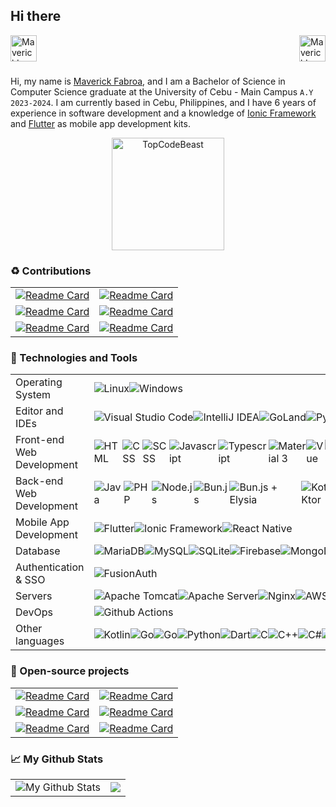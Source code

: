 ## Hi there

<div>
  <a href="https://facebook.com/mavyfaby">
    <img align="left" alt="Maverick's Facebook" width="42" src="https://media.giphy.com/media/GjkCs56IPk8pvh1ncs/giphy.gif" />
  </a>
</div>
<div>
  <a href="https://www.linkedin.com/in/mavyfaby/">
    <img align="right" alt="Maverick's LinkedIn" width="42" src="https://media.giphy.com/media/yDM1kJZthxFPoGDdmq/giphy.gif" />
  </a>
</div>

<br />
<br />
<br />

Hi, my name is [Maverick Fabroa](https://mavyfaby.me), and I am a Bachelor of Science in Computer Science graduate at the University of Cebu - Main Campus `A.Y 2023-2024`. I am currently based in Cebu, Philippines, and I have 6 years of experience in software development and a knowledge of [Ionic Framework](https://ionicframework.com/) and [Flutter](https://flutter.dev/) as mobile app development kits.


<p align="center"><img height="180em" src="https://github-profile-summary-cards.vercel.app/api/cards/profile-details?username=mavyfaby&theme=github_dark" alt="TopCodeBeast" align = "center"/></p>

### ♻️ Contributions

| | |
| - | - |
| [![Readme Card](https://github-readme-stats.vercel.app/api/pin/?username=material-components&repo=material-web&show_owner=true&theme=github_dark&hide_border=true)](https://github.com/material-components/material-web) | [![Readme Card](https://github-readme-stats.vercel.app/api/pin/?username=Links2004&repo=arduinoWebSockets&show_owner=true&theme=github_dark&hide_border=true)](https://github.com/Links2004/arduinoWebSockets) |
| [![Readme Card](https://github-readme-stats.vercel.app/api/pin/?username=flutternetwork&repo=WiFiFlutter&show_owner=true&theme=github_dark&hide_border=true)](https://github.com/alternadom/WiFiFlutter) | [![Readme Card](https://github-readme-stats.vercel.app/api/pin/?username=DanSnow&repo=vue-recaptcha&show_owner=true&theme=github_dark&hide_border=true)](https://github.com/DanSnow/vue-recaptcha)  
| [![Readme Card](https://github-readme-stats.vercel.app/api/pin/?username=westdabestdb&repo=bubble_bottom_bar&show_owner=true&theme=github_dark&hide_border=true)](https://github.com/westdabestdb/bubble_bottom_bar) | [![Readme Card](https://github-readme-stats.vercel.app/api/pin/?username=CodingTrain&repo=website&show_owner=true&theme=github_dark&hide_border=true)](https://github.com/CodingTrain/website) | 

### 🔧 Technologies and Tools

|||
|---|---|
| Operating System | <div style="display: flex">   <img alt="Linux" src="https://img.shields.io/badge/linux-%23.svg?style=for-the-badge&logo=linux&logoColor=white&color=252525" /> <img alt="Windows" src="https://img.shields.io/badge/Windows-%23.svg?style=for-the-badge&logoColor=white&color=252525" /> </div> |
| Editor and IDEs | <div style="display: flex">   <img alt="Visual Studio Code" src="https://img.shields.io/badge/Visual_Studio_Code-%23.svg?style=for-the-badge&logo=codecrafters&logoColor=0078d7&color=252525" />   <img alt="IntelliJ IDEA" src="https://img.shields.io/badge/IntelliJ_IDEA-%23.svg?style=for-the-badge&logo=intellijidea&logoColor=ec2861&color=252525" /> <img alt="GoLand" src="https://img.shields.io/badge/GoLand-%23.svg?style=for-the-badge&logo=goland&logoColor=466e85&color=252525" /> <img alt="PyCharm" src="https://img.shields.io/badge/pycharm-%23.svg?style=for-the-badge&logo=pycharm&logoColor=f4f862&color=252525" /> <img alt="Neovim" src="https://img.shields.io/badge/neovim-%23.svg?style=for-the-badge&logo=neovim&logoColor=57A143&color=252525" /> |
| Front-end Web Development | <div style="display: flex">   <img alt="HTML" src="https://img.shields.io/badge/HTML-%23.svg?style=for-the-badge&logo=html5&logoColor=e34c26&color=252525" />   <img alt="CSS" src="https://img.shields.io/badge/CSS-%23.svg?style=for-the-badge&logo=css3&logoColor=31a6ff&color=252525" />  <img alt="SCSS" src="https://img.shields.io/badge/SCSS-%23.svg?style=for-the-badge&logo=sass&logoColor=CC6699&color=252525" /> <img alt="Javascript" src="https://img.shields.io/badge/JavaScript-%23.svg?style=for-the-badge&logo=javascript&logoColor=f0db4f&color=252525" />   <img alt="Typescript" src="https://img.shields.io/badge/Typescript-%23.svg?style=for-the-badge&logo=typescript&logoColor=5794f6&color=252525" /> <img alt="Material 3" src="https://img.shields.io/badge/Material_3-%23.svg?style=for-the-badge&logo=materialdesign&logoColor=fff&color=252525" />  <img alt="Vue" src="https://img.shields.io/badge/Vue-%23.svg?style=for-the-badge&logo=vue.js&logoColor=52c893&color=252525" />   <img alt="React" src="https://img.shields.io/badge/React-%23.svg?style=for-the-badge&logo=react&logoColor=61dbfb&color=252525" />   <img alt="Vuetify" src="https://img.shields.io/badge/Vuetify-%23.svg?style=for-the-badge&logo=vuetify&logoColor=8ac4ff&color=252525" />   <img alt="Tailwind" src="https://img.shields.io/badge/Tailwind-%23.svg?style=for-the-badge&logo=tailwindcss&logoColor=5cbbf8&color=252525" />   <img alt="Vite" src="https://img.shields.io/badge/Vite-%23.svg?style=for-the-badge&logo=vite&logoColor=906cff&color=252525" />   <img alt="Webpack" src="https://img.shields.io/badge/Webpack-%23.svg?style=for-the-badge&logo=webpack&logoColor=8dd6f9&color=252525" /> <img alt="PrimeVue" src="https://img.shields.io/badge/primevue-%23.svg?style=for-the-badge&logo=primevue&logoColor=41B883&color=252525" /> <img alt="PrimeVue" src="https://img.shields.io/badge/shadcn-%23.svg?style=for-the-badge&logo=shadcnui&logoColor=FFFFFF&color=252525" /> </div> |
| Back-end Web Development | <div style="display: flex">   <img alt="Java" src="https://img.shields.io/badge/Java-%23.svg?style=for-the-badge&logo=openjdk&logoColor=f89820&color=252525" />   <img alt="PHP" src="https://img.shields.io/badge/PHP-%23.svg?style=for-the-badge&logo=php&logoColor=31a6ff&color=252525" />   <img alt="Node.js" src="https://img.shields.io/badge/Node.js-%23.svg?style=for-the-badge&logo=node.js&logoColor=6cc24a&color=252525" /> <img alt="Bun.js" src="https://img.shields.io/badge/Bun.js-%23.svg?style=for-the-badge&logo=bun&logoColor=f9f1e1&color=252525" /> <img alt="Bun.js + Elysia" src="https://img.shields.io/badge/Bun.js_+_Elysia-%23.svg?style=for-the-badge&logo=bun&logoColor=f9f1e1&color=252525" /> <img alt="Kotlin + Ktor" src="https://img.shields.io/badge/kotlin_+_ktor-%23.svg?style=for-the-badge&logo=ktor&logoColor=f9f1e1&color=252525" /> <img alt="Go + Echo" src="https://img.shields.io/badge/Go_+_Echo-%23.svg?style=for-the-badge&logo=go&logoColor=00ACD7&color=252525" /> <img alt="Encore + Typescript" src="https://img.shields.io/badge/Encore_+_Typescript-%23.svg?style=for-the-badge&logo=typescript&logoColor=3178C6&color=252525" /> <img alt="Encore + Go" src="https://img.shields.io/badge/Encore_+_Go-%23.svg?style=for-the-badge&logo=go&logoColor=00ACD7&color=252525" /> </div> |
| Mobile App Development | <div style="display: flex;">   <img alt="Flutter" src="https://img.shields.io/badge/Flutter-%23.svg?style=for-the-badge&logo=flutter&logoColor=79b4f6&color=252525" />   <img alt="Ionic Framework" src="https://img.shields.io/badge/Ionic_Framework-%23.svg?style=for-the-badge&logo=ionic&logoColor=5479ff&color=252525" />   <img alt="React Native" src="https://img.shields.io/badge/React_Native-%23.svg?style=for-the-badge&logo=react&logoColor=61DBFB&color=252525" /> </div> |
| Database | <div style="display: flex;">     <img alt="MariaDB" src="https://img.shields.io/badge/MariaDB-%23.svg?style=for-the-badge&logo=mariadb&logoColor=00758f&color=252525" />     <img alt="MySQL" src="https://img.shields.io/badge/MySQL-%23.svg?style=for-the-badge&logo=mysql&logoColor=4479A1&color=252525" />     <img alt="SQLite" src="https://img.shields.io/badge/SQLite-%23.svg?style=for-the-badge&logo=sqlite&logoColor=104b67&color=252525" />     <img alt="Firebase" src="https://img.shields.io/badge/Firebase-%23.svg?style=for-the-badge&logo=firebase&logoColor=ffca28&color=252525" /> <img alt="MongoDB" src="https://img.shields.io/badge/MongoDB-%23.svg?style=for-the-badge&logo=mongodb&logoColor=087CFA&color=252525" /> </div> |
| Authentication & SSO | <div style="display: flex;">   <img alt="FusionAuth" src="https://img.shields.io/badge/FusionAuth-%23.svg?style=for-the-badge&logo=fusionauth&logoColor=F58320&color=252525" /> </div> |
| Servers | <div style="display: flex;">   <img alt="Apache Tomcat" src="https://img.shields.io/badge/Tomcat-%23.svg?style=for-the-badge&logo=apachetomcat&logoColor=cca717&color=252525" />   <img alt="Apache Server" src="https://img.shields.io/badge/Apache_Server-%23.svg?style=for-the-badge&logo=apache&logoColor=a22160&color=252525" /> <img alt="Nginx" src="https://img.shields.io/badge/Nginx-%23.svg?style=for-the-badge&logo=nginx&logoColor=019639&color=252525" /> <img alt="AWS EC2" src="https://img.shields.io/badge/AWS_EC2-%23.svg?style=for-the-badge&logo=amazonec2&logoColor=FF9900&color=252525" /> </div> |
| DevOps | <div style="display: flex;">   <img alt="Github Actions" src="https://img.shields.io/badge/Github_Actions-%23.svg?style=for-the-badge&logo=githubactions&logoColor=2088FF&color=252525" /> </div> |
| Other languages | <div style="display: flex;"> <img alt="Kotlin" src="https://img.shields.io/badge/kotlin-%23.svg?style=for-the-badge&logo=kotlin&logoColor=7F52FF&color=252525" />  <img alt="Go" src="https://img.shields.io/badge/Go-%23.svg?style=for-the-badge&logo=go&logoColor=00ACD7&color=252525" /> <img alt="Go" src="https://img.shields.io/badge/Rust-%23.svg?style=for-the-badge&logo=rust&logoColor=b7410e&color=252525" /> <img alt="Python" src="https://img.shields.io/badge/Python-%23.svg?style=for-the-badge&logo=python&logoColor=3776AB&color=252525" />   <img alt="Dart" src="https://img.shields.io/badge/Dart-%23.svg?style=for-the-badge&logo=dart&logoColor=40C4FF&color=252525" />       <img alt="C" src="https://img.shields.io/badge/C-%23.svg?style=for-the-badge&logo=c&logoColor=6468bf&color=252525" />   <img alt="C++" src="https://img.shields.io/badge/C++-%23.svg?style=for-the-badge&logo=cplusplus&logoColor=387dcd&color=252525" />   <img alt="C#" src="https://img.shields.io/badge/C%23-%23.svg?style=for-the-badge&logo=csharp&logoColor=a273dd&color=252525" />     <img alt="Bash" src="https://img.shields.io/badge/Bash-%23.svg?style=for-the-badge&logo=gnu-bash&logoColor=4EAA25&color=252525" />   </div> |

### 📖 Open-source projects

| | |
| - | - |
| [![Readme Card](https://github-readme-stats.vercel.app/api/pin/?username=mavyfaby&repo=os-algorithms&theme=github_dark&hide_border=true)](https://github.com/mavyfaby/os-algorithms) | [![Readme Card](https://github-readme-stats.vercel.app/api/pin/?username=mavyfaby&repo=assembly&theme=github_dark&hide_border=true)](https://github.com/mavyfaby/assembly) |
[![Readme Card](https://github-readme-stats.vercel.app/api/pin/?username=mavyfaby&repo=qualthea-web&theme=github_dark&hide_border=true)](https://github.com/mavyfaby/qualthea-web) | [![Readme Card](https://github-readme-stats.vercel.app/api/pin/?username=mavyfaby&repo=qualthea-api&theme=github_dark&hide_border=true)](https://github.com/mavyfaby/qualthea-api)
| [![Readme Card](https://github-readme-stats.vercel.app/api/pin/?username=mavyfaby&repo=tiny-excel&theme=github_dark&hide_border=true)](https://github.com/mavyfaby/tiny-excel) | [![Readme Card](https://github-readme-stats.vercel.app/api/pin/?username=mavyfaby&repo=rabbitmq-test&theme=github_dark&hide_border=true)](https://github.com/mavyfaby/rabbitmq-test)

### 📈 My Github Stats

|||
|-|-|
| <img src="https://github-readme-stats.vercel.app/api?username=mavyfaby&show_icons=true&theme=github_dark&hide_border=true" alt="My Github Stats" /> | <img src="https://github-readme-stats.vercel.app/api/top-langs/?username=mavyfaby&title_color=ffffff&text_color=c9cacc&&theme=github_dark&hide_border=true&langs_count=8&layout=compact" /> |



<!--
**mavyfaby/mavyfaby** is a ✨ _special_ ✨ repository because its `README.md` (this file) appears on your GitHub profile.

Here are some ideas to get you started:

- 🔭 I’m currently working on ...
- 🌱 I’m currently learning ...
- 👯 I’m looking to collaborate on ...
- 🤔 I’m looking for help with ...
- 💬 Ask me about ...
- 📫 How to reach me: ...
- 😄 Pronouns: ...
- ⚡ Fun fact: ...
-->
